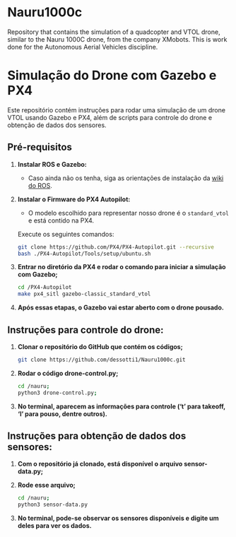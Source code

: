 # Nauru1000c
Repository that contains the simulation of a quadcopter and VTOL drone, similar to the Nauru 1000C drone, from the company XMobots. This is work done for the Autonomous Aerial Vehicles discipline.

# Simulação do Drone com Gazebo e PX4

Este repositório contém instruções para rodar uma simulação de um drone VTOL usando Gazebo e PX4, além de scripts para controle do drone e obtenção de dados dos sensores.

## Pré-requisitos

1. **Instalar ROS e Gazebo:**
   - Caso ainda não os tenha, siga as orientações de instalação da [wiki do ROS](https://wiki.ros.org/ROS/Installation).

2. **Instalar o Firmware do PX4 Autopilot:**
   - O modelo escolhido para representar nosso drone é o `standard_vtol` e está contido na PX4.
   
   Execute os seguintes comandos:

   ```bash
   git clone https://github.com/PX4/PX4-Autopilot.git --recursive
   bash ./PX4-Autopilot/Tools/setup/ubuntu.sh

3. **Entrar no diretório da PX4 e rodar o comando para iniciar a simulação com Gazebo;**

    ```bash
    cd /PX4-Autopilot
    make px4_sitl gazebo-classic_standard_vtol
    ```
4. **Após essas etapas, o Gazebo vai estar aberto com o drone pousado.**

## Instruções para controle do drone:

1. **Clonar o repositório do GitHub que contém os códigos;**

    ```bash
    git clone https://github.com/dessotti1/Nauru1000c.git
    ```

2. **Rodar o código drone-control.py;**

    ```bash
    cd /nauru;
    python3 drone-control.py;
    ```

3. **No terminal, aparecem as informações para controle (‘t’ para takeoff, ‘l’ para pouso, dentre outros).**

## Instruções para obtenção de dados dos sensores:

1. **Com o repositório já clonado, está disponível o arquivo sensor-data.py;**
2. **Rode esse arquivo;**

    ```bash
    cd /nauru;
    python3 sensor-data.py
    ```
    
3. **No terminal, pode-se observar os sensores disponíveis e digite um deles para ver os dados.**



